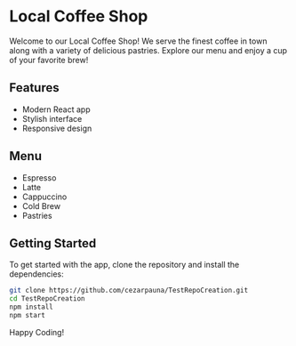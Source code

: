 # Local Coffee Shop

Welcome to our Local Coffee Shop! We serve the finest coffee in town along with a variety of delicious pastries. Explore our menu and enjoy a cup of your favorite brew!

## Features
- Modern React app
- Stylish interface
- Responsive design

## Menu
- Espresso
- Latte
- Cappuccino
- Cold Brew
- Pastries

## Getting Started
To get started with the app, clone the repository and install the dependencies:
```bash
git clone https://github.com/cezarpauna/TestRepoCreation.git
cd TestRepoCreation
npm install
npm start
```

Happy Coding!